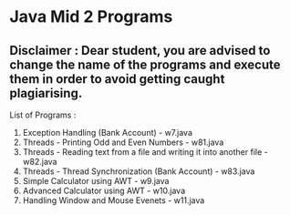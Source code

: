 # Java Mid 2 Programs
## Disclaimer : Dear student, you are advised to change the name of the programs and execute them in order to avoid getting caught plagiarising.

List of Programs :

1) Exception Handling (Bank Account)         - w7.java
2) Threads - Printing Odd and Even Numbers   - w81.java
3) Threads - Reading text from a file and writing it into another file - w82.java
4) Threads - Thread Synchronization (Bank Account)   - w83.java
5) Simple Calculator using AWT - w9.java
6) Advanced Calculator using AWT - w10.java
7) Handling Window and Mouse Evenets - w11.java

